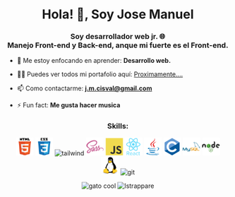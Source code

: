 <h1 align="center"> Hola! 👋, Soy Jose Manuel </h1>
<h3 align="center"> 
 Soy desarrollador web jr. 🌐 
 <br>
 Manejo Front-end y Back-end, anque mi fuerte es el Front-end.
</h3>

- 🌱 Me estoy enfocando en aprender: **Desarrollo web.**

- 👨‍💻 Puedes ver todos mi portafolio aquí: [Proximamente....](Proximamente....)

- 📫 Como contactarme: **j.m.cisval@gmail.com**

- ⚡ Fun fact: **Me gusta hacer musica**

<h3 align="center">Skills:</h3>
<p align="center"> 
<img src="https://raw.githubusercontent.com/devicons/devicon/master/icons/html5/html5-original-wordmark.svg" alt="html5" width="40" height="40"/>
<img src="https://raw.githubusercontent.com/devicons/devicon/master/icons/css3/css3-original-wordmark.svg" alt="css3" width="40" height="40"/>
<img src="https://encrypted-tbn0.gstatic.com/images?q=tbn:ANd9GcTeKPw4CK4jcH7udsFHZdiB3iIOuI3fUCsxUZosXy4Y1yd25NA-dzCBPrSDIhg1BwObl3w&usqp=CAU" alt="tailwind" width="40" height="40"/>
<img src="https://raw.githubusercontent.com/devicons/devicon/master/icons/sass/sass-original.svg" alt="sass" width="40" height="40"/>
<img src="https://raw.githubusercontent.com/devicons/devicon/master/icons/javascript/javascript-original.svg" alt="javascript" width="40" height="40"/>
 <img src="https://raw.githubusercontent.com/devicons/devicon/master/icons/react/react-original-wordmark.svg" alt="react" width="40" height="40"/>
<img src="https://raw.githubusercontent.com/devicons/devicon/master/icons/java/java-original.svg" alt="java" width="40" height="40"/>
<img src="https://raw.githubusercontent.com/devicons/devicon/master/icons/c/c-original.svg" alt="c" width="40" height="40"/>
<img src="https://raw.githubusercontent.com/devicons/devicon/master/icons/mysql/mysql-original-wordmark.svg" alt="mysql" width="40" height="40"/>
<img src="https://raw.githubusercontent.com/devicons/devicon/master/icons/nodejs/nodejs-original-wordmark.svg" alt="nodejs" width="40" height="40"/> 
<img src="https://raw.githubusercontent.com/devicons/devicon/master/icons/linux/linux-original.svg" alt="linux" width="40" height="40"/>
<img src="https://www.vectorlogo.zone/logos/git-scm/git-scm-icon.svg" alt="git" width="40" height="40"/> 
 
</p>
<p align = "center">
<img src="https://github.com/Lstrappare/Lstrappare/assets/119477560/ab90ccb4-4c59-46ad-9938-a82e48379b77" alt= "gato cool">

<img src="https://github-readme-stats.vercel.app/api/top-langs?username=lstrappare&show_icons=true&locale=en&layout=compact" alt="lstrappare" />
</p>
